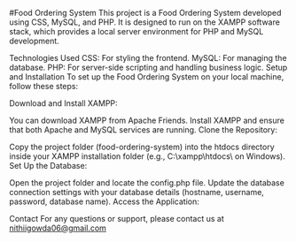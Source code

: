 #Food Ordering System
This project is a Food Ordering System developed using CSS, MySQL, and PHP. It is designed to run on the XAMPP software stack, which provides a local server environment for PHP and MySQL development.

Technologies Used
CSS: For styling the frontend.
MySQL: For managing the database.
PHP: For server-side scripting and handling business logic.
Setup and Installation
To set up the Food Ordering System on your local machine, follow these steps:

Download and Install XAMPP:

You can download XAMPP from Apache Friends.
Install XAMPP and ensure that both Apache and MySQL services are running.
Clone the Repository:

Copy the project folder (food-ordering-system) into the htdocs directory inside your XAMPP installation folder (e.g., C:\xampp\htdocs\ on Windows).
Set Up the Database:


Open the project folder and locate the config.php file.
Update the database connection settings with your database details (hostname, username, password, database name).
Access the Application:

Contact
For any questions or support, please contact us at nithiigowda06@gmail.com
